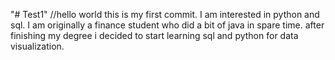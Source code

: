 "# Test1" 
//hello world this is my first commit. I am interested in python and sql. I am originally a finance student who did a bit of java in spare time. after finishing my degree i decided to start learning sql and python for data visualization. 

